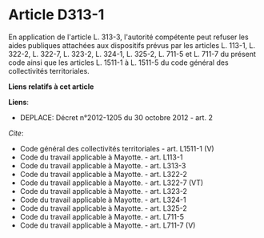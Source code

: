 # Article D313-1

En application de l'article L. 313-3, l'autorité compétente peut refuser les aides publiques attachées aux dispositifs prévus
par les articles L. 113-1, L. 322-2, 
L. 322-7, L. 323-2, L. 324-1, L. 325-2, L. 711-5 et L. 711-7 du présent code ainsi que les articles L. 1511-1 à L. 1511-5 du
code général des collectivités territoriales.

**Liens relatifs à cet article**

**Liens**:

  - DEPLACE: Décret n°2012-1205 du 30 octobre 2012 - art. 2

_Cite_:

  - Code général des collectivités territoriales - art. L1511-1 (V)
  - Code du travail applicable à Mayotte. - art. L113-1
  - Code du travail applicable à Mayotte. - art. L313-3
  - Code du travail applicable à Mayotte. - art. L322-2
  - Code du travail applicable à Mayotte. - art. L322-7 (VT)
  - Code du travail applicable à Mayotte. - art. L323-2
  - Code du travail applicable à Mayotte. - art. L324-1
  - Code du travail applicable à Mayotte. - art. L325-2
  - Code du travail applicable à Mayotte. - art. L711-5
  - Code du travail applicable à Mayotte. - art. L711-7 (V)
